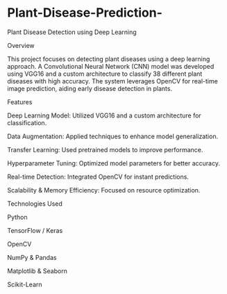 # Plant-Disease-Prediction-
Plant Disease Detection using Deep Learning

Overview

This project focuses on detecting plant diseases using a deep learning approach. A Convolutional Neural Network (CNN) model was developed using VGG16 and a custom architecture to classify 38 different plant diseases with high accuracy. The system leverages OpenCV for real-time image prediction, aiding early disease detection in plants.

Features

Deep Learning Model: Utilized VGG16 and a custom architecture for classification.

Data Augmentation: Applied techniques to enhance model generalization.

Transfer Learning: Used pretrained models to improve performance.

Hyperparameter Tuning: Optimized model parameters for better accuracy.

Real-time Detection: Integrated OpenCV for instant predictions.

Scalability & Memory Efficiency: Focused on resource optimization.

Technologies Used

Python

TensorFlow / Keras

OpenCV

NumPy & Pandas

Matplotlib & Seaborn

Scikit-Learn
